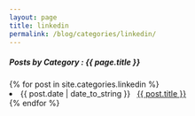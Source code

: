 ```yaml
---
layout: page
title: linkedin
permalink: /blog/categories/linkedin/
---
```


<h5> Posts by Category : {{ page.title }} </h5>

<div class="card">
{% for post in site.categories.linkedin %}
 <li class="category-posts"><span>{{ post.date | date_to_string }}</span> &nbsp; <a href="{{ post.url }}">{{ post.title }}</a></li>
{% endfor %}
</div>
